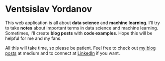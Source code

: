 # Ventsislav Yordanov

This web application is all about **data science** and **machine learning**. I'll try to take **notes** about important terms in data science and machine learning. Sometimes, I'll create **blog posts** with **code examples**. Hope this will be helpful for me and my fans.

All this will take time, so please be patient. Feel free to check out <a href = "https://medium.com/@ventsislav94" target = "_blank">my blog posts</a> at medium and to connect at <a href = "https://www.linkedin.com/in/ventsislav-yordanov/" target = "_blank">LinkedIn</a> if you want.
